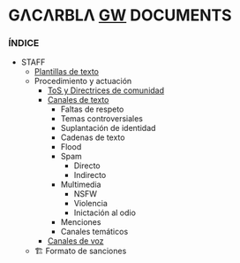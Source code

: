 # GΛCΛRBLΛ [GW](https://discord.gg/gatitos) DOCUMENTS
### ÍNDICE
- STAFF
  - [Plantillas de texto](./Plantillas)
  - Procedimiento y actuación
    - [ToS y Directrices de comunidad](https://gacarbla.github.io/Actuaci%C3%B3n/ToS&CD)
    - [Canales de texto](https://gacarbla.github.io/Actuaci%C3%B3n/TextCH)
      - Faltas de respeto
      - Temas controversiales
      - Suplantación de identidad
      - Cadenas de texto
      - Flood
      - Spam
        - Directo
        - Indirecto
      - Multimedia
        - NSFW
        - Violencia
        - Inictación al odio
      - Menciones
      - Canales temáticos
    - [Canales de voz](https://github.com/gacarbla/documents/blob/main/Actuaci%C3%B3n/VoiceCH/README.md)
  - 🏗️ Formato de sanciones
